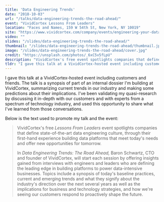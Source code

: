 ```yaml
---
title: 'Data Engineering Trends'
date: "2018-10-03"
url: "/talks/data-engineering-trends-the-road-ahead/"
event: "VividCortex Lessons From Leaders"
location: "Faces and Names, 159 W 54th St, New York, NY 10019"
site: "https://www.vividcortex.com/company/events/engineering-your-data-tier"
video: ""
slides: "/slides/data-engineering-trends-the-road-ahead/"
thumbnail: "/slides/data-engineering-trends-the-road-ahead/thumbnail.jpg"
image: "/slides/data-engineering-trends-the-road-ahead/cover.jpg"
credit: "https://unsplash.com/photos/_6xC5v5fLpU"
description: "VividCortex's free event spotlights companies that define state-of-the-art data engineering culture, through their first-hand experience building data platforms that meet today's needs and offer new opportunities for tomorrow."
tldr: "I gave this talk at a VividCortex-hosted event including customers and friends. The talk is a synopsis of part of an internal dossier I'm building at VividCortex, summarizing current trends in our industry and making some predictions about their implications. I've been validating my quasi-research by discussing it in-depth with our customers and with experts from a spectrum of technology industry, and used this opportunity to share what I've learned from those conversations."
---
```

I gave this talk at a VividCortex-hosted event including customers and friends. The talk is a synopsis of part of an internal dossier I'm building at VividCortex, summarizing current trends in our industry and making some predictions about their implications. I've been validating my quasi-research by discussing it in-depth with our customers and with experts from a spectrum of technology industry, and used this opportunity to share what I've learned from those conversations.
<!--more-->

Below is the text used to promote my talk and the event:

> VividCortex's free *Lessons From Leaders* event spotlights companies that define state-of-the-art data engineering culture, through their first-hand experience building data platforms that meet today's needs and offer new opportunities for tomorrow.
>
> In *Data Engineering Trends: The Road Ahead,* Baron Schwartz, CTO and founder of VividCortex, will start each session by offering insights gained from interviews with engineers and leaders who are defining the leading edge in building platforms to power data-intensive businesses. Topics include a synopsis of today's baseline practices, current and emerging trends and what they signify about the industry's direction over the next several years as well as the implications for business and technology strategies, and how we're seeing our customers respond to proactively shape the future.
